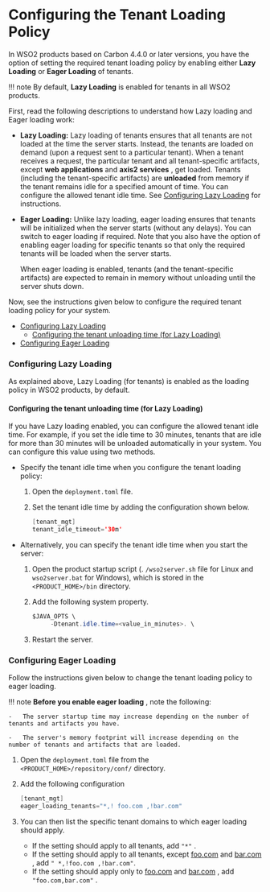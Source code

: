 # Configuring the Tenant Loading Policy

In WSO2 products based on Carbon 4.4.0 or later versions, you have the option of setting the required tenant loading policy by enabling either **Lazy Loading** or **Eager Loading** of tenants.

!!! note
    By default, **Lazy Loading** is enabled for tenants in all WSO2 products.


First, read the following descriptions to understand how Lazy loading and Eager loading work:

-   **Lazy Loading:** Lazy loading of tenants ensures that all tenants are not loaded at the time the server starts. Instead, the tenants are loaded on demand (upon a request sent to a particular tenant). When a tenant receives a request, the particular tenant and all tenant-specific artifacts, except **web applications** and **axis2 services** , get loaded.
    Tenants (including the tenant-specific artifacts) are **unloaded** from memory if the tenant remains idle for a specified amount of time. You can configure the allowed tenant idle time. See [Configuring Lazy Loading](#configuring-lazy-loading) for instructions.
-   **Eager Loading:** Unlike lazy loading, eager loading ensures that tenants will be initialized when the server starts (without any delays). You can switch to eager loading if required. Note that you also have the option of enabling eager loading for specific tenants so that only the required tenants will be loaded when the server starts. 

    When eager loading is enabled, tenants (and the tenant-specific artifacts) are expected to remain in memory without unloading until the server shuts down. 

Now, see the instructions given below to configure the required tenant loading policy for your system.

-   [Configuring Lazy Loading](#configuring-lazy-loading)
    -   [Configuring the tenant unloading time (for Lazy Loading)](#configuring-the-tenant-unloading-time-for-lazy-loading)
-   [Configuring Eager Loading](#configuring-eager-loading)

### Configuring Lazy Loading

As explained above, Lazy Loading (for tenants) is enabled as the loading policy in WSO2 products, by default. 

#### Configuring the tenant unloading time (for Lazy Loading)

If you have Lazy loading enabled, you can configure the allowed tenant idle time. For example, if you set the idle time to 30 minutes, tenants that are idle for more than 30 minutes will be unloaded automatically in your system. You can configure this value using two methods.

-   Specify the tenant idle time when you configure the tenant loading policy:
    1.  Open the `deployment.toml` file.

    2.  Set the tenant idle time by adding the configuration shown below.

        ``` java
        [tenant_mgt]
        tenant_idle_timeout='30m'
        ```

-   Alternatively, you can specify the tenant idle time when you start the server:

    1.  Open the product startup script (. `/wso2server.sh` file for Linux and `wso2server.bat` for Windows), which is stored in the `<PRODUCT_HOME>/bin` directory.
    2.  Add the following system property.

        ``` java
        $JAVA_OPTS \ 
             -Dtenant.idle.time=<value_in_minutes>. \
        ```

    3.  Restart the server.

### Configuring Eager Loading

Follow the instructions given below to change the tenant loading policy to eager loading.

!!! note 
    **Before you enable eager loading** , note the following:

    -   The server startup time may increase depending on the number of tenants and artifacts you have.

    -   The server's memory footprint will increase depending on the number of tenants and artifacts that are loaded.


1.  Open the `deployment.toml` file from the `<PRODUCT_HOME>/repository/conf/` directory.

2.  Add the following configuration

    ``` java
    [tenant_mgt]
    eager_loading_tenants="*,! foo.com ,!bar.com"
    ```

3.  You can then list the specific tenant domains to which eager loading should apply.
    -   If the setting should apply to all tenants, add `"*"` .
    -   If the setting should apply to all tenants, except [foo.com](http://foo.com/) and [bar.com](http://bar.com/) , add `" *,!foo.com ,!bar.com"`.
    -   If the setting should apply only to [foo.com](http://foo.com/) and [bar.com](http://bar.com/) , add `"foo.com,bar.com"` .



